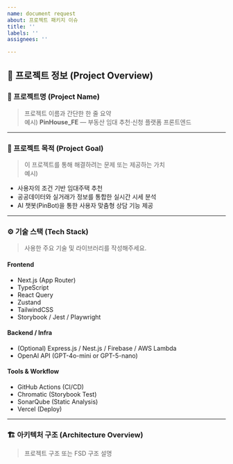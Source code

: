 ```yaml
---
name: document request
about: 프로젝트 패키지 이슈
title: ''
labels: ''
assignees: ''

---
```


## 🧱 프로젝트 정보 (Project Overview)

### 📌 프로젝트명 (Project Name)
> 프로젝트 이름과 간단한 한 줄 요약  
예시) **PinHouse_FE** — 부동산 임대 추천·신청 플랫폼 프론트엔드

---

### 🎯 프로젝트 목적 (Project Goal)
> 이 프로젝트를 통해 해결하려는 문제 또는 제공하는 가치  
예시)  
- 사용자의 조건 기반 임대주택 추천  
- 공공데이터와 실거래가 정보를 통합한 실시간 시세 분석  
- AI 챗봇(PinBot)을 통한 사용자 맞춤형 상담 기능 제공

---

### ⚙️ 기술 스택 (Tech Stack)
> 사용한 주요 기술 및 라이브러리를 작성해주세요.

#### **Frontend**
- Next.js (App Router)
- TypeScript
- React Query
- Zustand
- TailwindCSS
- Storybook / Jest / Playwright

#### **Backend / Infra**
- (Optional) Express.js / Nest.js / Firebase / AWS Lambda  
- OpenAI API (GPT-4o-mini or GPT-5-nano)

#### **Tools & Workflow**
- GitHub Actions (CI/CD)
- Chromatic (Storybook Test)
- SonarQube (Static Analysis)
- Vercel (Deploy)

---

### 🏗️ 아키텍처 구조 (Architecture Overview)
> 프로젝트 구조 또는 FSD 구조 설명
